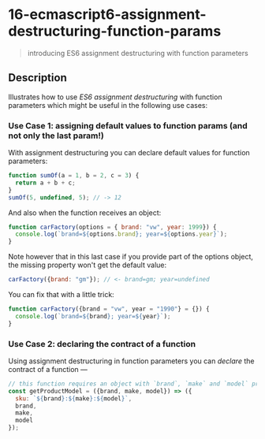 # 16-ecmascript6-assignment-destructuring-function-params
> introducing ES6 assignment destructuring with function parameters

## Description
Illustrates how to use *ES6 assignment destructuring* with function parameters which might be useful in the following use cases:

### Use Case 1: assigning default values to function params (and not only the last param!)
With assignment destructuring you can declare default values for function parameters:
```javascript
function sumOf(a = 1, b = 2, c = 3) {
  return a + b + c;
}
sumOf(5, undefined, 5); // -> 12
```

And also when the function receives an object:
```javascript
function carFactory(options = { brand: "vw", year: 1999}) {
  console.log(`brand=${options.brand}; year=${options.year}`);
}
```

Note however that in this last case if you provide part of the options object, the missing property won't get the default value:
```javascript
carFactory({brand: "gm"}); // <- brand=gm; year=undefined
```

You can fix that with a little trick:
```javascript
function carFactory({brand = "vw", year = "1990"} = {}) {
  console.log(`brand=${brand}; year=${year}`);
}
```


### Use Case 2: declaring the contract of a function
Using assignment destructuring in function parameters you can *declare* the contract of a function &mdash;

```javascript
// this function requires an object with `brand`, `make` and `model` properties
const getProductModel = ({brand, make, model}) => ({
  sku: `${brand}:${make}:${model}`,
  brand,
  make,
  model
});
```

